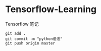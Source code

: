 # Tensorflow-Learning

Tensorflow 笔记


```
git add .
git commit -m "python语法"
git push origin master
```
